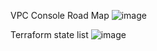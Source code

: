 VPC Console Road Map
![image](https://github.com/user-attachments/assets/0320bdab-18ac-4e98-86f1-6f6fedefbdb7)

Terraform state list
![image](https://github.com/user-attachments/assets/384c56aa-3197-4f45-9038-1a82ab0a40a7)


